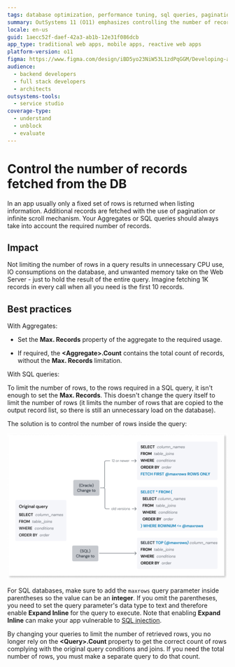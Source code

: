 ```yaml
---
tags: database optimization, performance tuning, sql queries, pagination, data fetching strategies
summary: OutSystems 11 (O11) emphasizes controlling the number of records fetched from databases to optimize resource usage and improve application performance.
locale: en-us
guid: 1aecc52f-daef-42a3-ab1b-12e31f086dcb
app_type: traditional web apps, mobile apps, reactive web apps
platform-version: o11
figma: https://www.figma.com/design/iBD5yo23NiW53L1zdPqGGM/Developing-an-Application?node-id=5641-360&t=KasVv5hBxh8CXEO1-1
audience:
  - backend developers
  - full stack developers
  - architects
outsystems-tools:
  - service studio
coverage-type:
  - understand
  - unblock
  - evaluate
---
```


# Control the number of records fetched from the DB

In an app usually only a fixed set of rows is returned when listing information. Additional records are fetched with the use of pagination or infinite scroll mechanism. Your Aggregates or SQL queries should always take into account the required number of records. 

## Impact

Not limiting the number of rows in a query results in unnecessary CPU use, IO consumptions on the database, and unwanted memory take on the Web Server - just to hold the result of the entire query. Imagine fetching 1K records in every call when all you need is the first 10 records.

## Best practices

With Aggregates:

* Set the **Max. Records** property of the aggregate to the required usage.

* If required, the **&lt;Aggregate&gt;.Count** contains the total count of records, without the **Max. Records** limitation.

With SQL queries:

To limit the number of rows, to the rows required in a SQL query, it isn't enough to set the **Max. Records**. This doesn't change the query itself to limit the number of rows (it limits the number of rows that are copied to the output record list, so there is still an unnecessary load on the database).

The solution is to control the number of rows inside the query:

![Diagram illustrating how to limit the number of rows fetched in a SQL query](images/limit-rows-sql-diag.png "SQL Query Row Limit Diagram")

<div class="warning" markdown="1">

For SQL databases, make sure to add the `maxrows` query parameter inside parentheses so the value can be an **integer**. If you omit the parentheses, you need to set the query parameter's data type to text and therefore enable **Expand Inline** for the query to execute. Note that enabling **Expand Inline** can make your app vulnerable to [SQL injection](../../../../ref/errors-and-warnings/warnings/sql-injection-warning.md).

</div>

By changing your queries to limit the number of retrieved rows, you no longer rely on the **&lt;Query&gt;.Count** property to get the correct count of rows complying with the original query conditions and joins. If you need the total number of rows, you must make a separate query to do that count.
